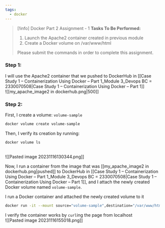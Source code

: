 ```yaml
---
tags:
  - docker
---
```

> [!info] Docker Part 2 Assignment - 1
> **Tasks To Be Performed:** 
> 1. Launch the Apache2 container created in previous module 
> 2. Create a Docker volume on /var/www/html 
>  
> Please submit the commands in order to complete this assignment. 


### Step 1:
I will use the Apache2 container that we pushed to DockerHub in [[Case Study 1 – Containerization Using Docker – Part 1_Module 3_Devops BC = 2330070508|Case Study 1 – Containerization Using Docker – Part 1]]
<br>![[my_apache_image2 in dockerhub.png|500]]

### Step 2:


First, I create a volume: `volume-sample`
```bash
docker volume create volume-sample
```

Then, I verify its creation by running:
```
docker volume ls
```

<br>![[Pasted image 20231116130344.png]]

Now, I run a container from the image that was [[my_apache_image2 in dockerhub.png|pushed]] to DockerHub in [[Case Study 1 – Containerization Using Docker – Part 1_Module 3_Devops BC = 2330070508|Case Study 1 – Containerization Using Docker – Part 1]], and I attach the newly created Docker volume named `volume-sample`.



I run a Docker container and attached the newly created volume to it
```bash
docker run -it --mount source="volume-sample",destination="/var/www/html" -p 8080:80 -d hectorproko/my_docker_image:my_apache_image2
```


<!--
Big messup here, see like you attached a wrong volume, that i dont think even existed in your environemnt it was from the lesson
<br>![[Pasted image 20231116155033.png]]
-->
I verify the container works by `curl`ing the page from localhost
<br>![[Pasted image 20231116155018.png]]




